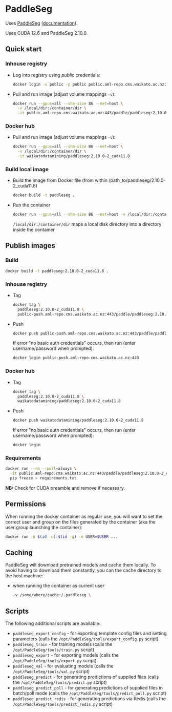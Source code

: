 # PaddleSeg

Uses [PaddleSeg](https://github.com/PaddlePaddle/PaddleSeg) ([documentation](https://github.com/PaddlePaddle/PaddleSeg/blob/release/2.10/README_EN.md)). 

Uses CUDA 12.6 and PaddleSeg 2.10.0.

## Quick start

### Inhouse registry

* Log into registry using *public* credentials:

  ```bash
  docker login -u public -p public public.aml-repo.cms.waikato.ac.nz:443 
  ```

* Pull and run image (adjust volume mappings `-v`):

  ```bash
  docker run --gpus=all --shm-size 8G --net=host \
    -v /local/dir:/container/dir \
    -it public.aml-repo.cms.waikato.ac.nz:443/paddle/paddleseg:2.10.0-2_cuda11.8
  ```

### Docker hub

* Pull and run image (adjust volume mappings `-v`):

  ```bash
  docker run --gpus=all --shm-size 8G --net=host \
    -v /local/dir:/container/dir \
    -it waikatodatamining/paddleseg:2.10.0-2_cuda11.8
  ```

### Build local image

* Build the image from Docker file (from within /path_to/paddleseg/2.10.0-2_cuda11.8)

  ```bash
  docker build -t paddleseg .
  ```
  
* Run the container

  ```bash
  docker run --gpus=all --shm-size 8G --net=host -v /local/dir:/container/dir -it paddleseg
  ```
  `/local/dir:/container/dir` maps a local disk directory into a directory inside the container


## Publish images

### Build

```bash
docker build -t paddleseg:2.10.0-2_cuda11.8 .
```

### Inhouse registry  

* Tag

  ```bash
  docker tag \
    paddleseg:2.10.0-2_cuda11.8 \
    public-push.aml-repo.cms.waikato.ac.nz:443/paddle/paddleseg:2.10.0-2_cuda11.8
  ```
  
* Push

  ```bash
  docker push public-push.aml-repo.cms.waikato.ac.nz:443/paddle/paddleseg:2.10.0-2_cuda11.8
  ```
  If error "no basic auth credentials" occurs, then run (enter username/password when prompted):
  
  ```bash
  docker login public-push.aml-repo.cms.waikato.ac.nz:443
  ```

### Docker hub  

* Tag

  ```bash
  docker tag \
    paddleseg:2.10.0-2_cuda11.8 \
    waikatodatamining/paddleseg:2.10.0-2_cuda11.8
  ```
  
* Push

  ```bash
  docker push waikatodatamining/paddleseg:2.10.0-2_cuda11.8
  ```
  If error "no basic auth credentials" occurs, then run (enter username/password when prompted):
  
  ```bash
  docker login
  ``` 


### Requirements

```bash
docker run --rm --pull=always \
  -it public.aml-repo.cms.waikato.ac.nz:443/paddle/paddleseg:2.10.0-2_cuda11.8 \
  pip freeze > requirements.txt
```

**NB:** Check for CUDA preamble and remove if necessary.


## Permissions

When running the docker container as regular use, you will want to set the correct
user and group on the files generated by the container (aka the user:group launching
the container):

```bash
docker run -u $(id -u):$(id -g) -e USER=$USER ...
```

## Caching

PaddleSeg will download pretrained models and cache them locally. To avoid having
to download them constantly, you can the cache directory to the host machine:

* when running the container as current user

  ```bash
  -v /some/where/cache:/.paddleseg \
  ```


## Scripts

The following additional scripts are available:

* `paddleseg_export_config` - for exporting template config files and setting parameters (calls the `/opt/PaddleSeg/tools/export_config.py` script)
* `paddleseg_train` - for training models (calls the `/opt/PaddleSeg/tools/train.py` script)
* `paddleseg_export` - for exporting models (calls the `/opt/PaddleSeg/tools/export.py` script)
* `paddleseg_val` - for evaluating models (calls the `/opt/PaddleSeg/tools/val.py` script)
* `paddleseg_predict` - for generating predictions of supplied files (calls the `/opt/PaddleSeg/tools/predict.py` script)
* `paddleseg_predict_poll` - for generating predictions of supplied files in batch/poll mode (calls the `/opt/PaddleSeg/tools/predict_poll.py` script)
* `paddleseg_predict_redis` - for generating predictions via Redis (calls the `/opt/PaddleSeg/tools/predict_redis.py` script)
